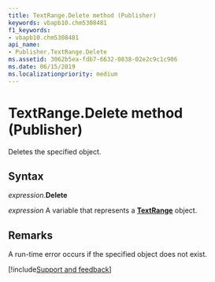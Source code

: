 ```yaml
---
title: TextRange.Delete method (Publisher)
keywords: vbapb10.chm5308481
f1_keywords:
- vbapb10.chm5308481
api_name:
- Publisher.TextRange.Delete
ms.assetid: 3062b5ea-fdb7-6632-0838-02e2c9c1c906
ms.date: 06/15/2019
ms.localizationpriority: medium
---
```



# TextRange.Delete method (Publisher)

Deletes the specified object.


## Syntax

_expression_.**Delete**

_expression_ A variable that represents a **[TextRange](Publisher.TextRange.md)** object.


## Remarks

A run-time error occurs if the specified object does not exist.


[!include[Support and feedback](~/includes/feedback-boilerplate.md)]